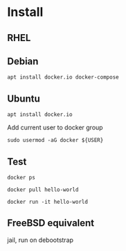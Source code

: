 # Install

## RHEL

## Debian
```
apt install docker.io docker-compose
```

## Ubuntu
```
apt install docker.io
```


Add current user to docker group
```
sudo usermod -aG docker ${USER}
```

## Test
```
docker ps 

docker pull hello-world

docker run -it hello-world
```


## FreeBSD equivalent
jail, run on debootstrap


